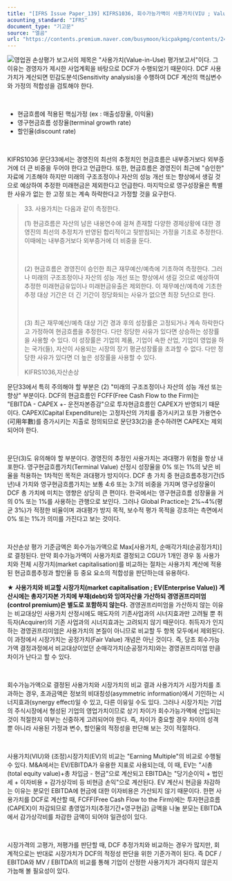 ```yaml
---
title: "[IFRS Issue Paper_139] KIFRS1036, 회수가능가액이 사용가치(VIU ; Value-in-Use)로 결정되는 경우 사용가치 적정성 Test ①"
acounting_standard: "IFRS"
document_type: "기고문"
source: "엘곰"
url: "https://contents.premium.naver.com/busymoon/kicpakpmg/contents/240624172427605hu"
---
```

![](https://n2.news.naver.com/l.gif?type=content)영업권 손상평가 보고서의 제목은 "사용가치(Value-in-Use) 평가보고서"이다. 그 이유는 경영자가 제시한 사업계획을 바탕으로 DCF가 수행되었기 때문이다. DCF 사용가치가 계산되면 민감도분석(Sensitivity analysis)을 수행하여 DCF 계산의 핵심변수와 가정의 적합성을 검토해야 한다.

​

- 현금흐름에 적용된 핵심가정 (ex : 매출성장율, 이익율)
- 영구현금흐름 성장율(terminal growth rate)
- 할인율(discount rate)

​

KIFRS1036 문단33에서는 경영진의 최선의 추정치인 현금흐름은 내부증거보다 외부증거에 더 큰 비중을 두어야 한다고 언급한다. 또한, 현금흐름은 경영진이 최근에 "승인한" 자료에 기초해야 하지만 미래의 구조조정이나 자산의 성능 개선 또는 향상에서 생길 것으로 예상하여 추정한 미래현금은 제외한다고 언급한다. 마지막으로 영구성장율은 특별한 사유가 없는 한 고정 또는 계속 하락한다고 가정할 것을 요구한다.

> 33\. 사용가치는 다음과 같이 측정한다.
> 
> (1) 현금흐름은 자산의 남은 내용연수에 걸쳐 존재할 다양한 경제상황에 대한 경영진의 최선의 추정치가 반영된 합리적이고 뒷받침되는 가정을 기초로 추정한다. 이때에는 내부증거보다 외부증거에 더 비중을 둔다.
> 
> ​
> 
> (2) 현금흐름은 경영진이 승인한 최근 재무예산/예측에 기초하여 측정한다. 그러나 미래의 구조조정이나 자산의 성능 개선 또는 향상에서 생길 것으로 예상하여 추정한 미래현금유입이나 미래현금유출은 제외한다. 이 재무예산/예측에 기초한 추정 대상 기간은 더 긴 기간이 정당화되는 사유가 없으면 최장 5년으로 한다.
> 
> ​
> 
> (3) 최근 재무예산/예측 대상 기간 경과 후의 성장률은 고정되거나 계속 하락한다고 가정하여 현금흐름을 추정한다. 다만 정당한 사유가 있다면 상승하는 성장률을 사용할 수 있다. 이 성장률은 기업의 제품, 기업이 속한 산업, 기업이 영업을 하는 국가(들), 자산이 사용되는 시장의 장기 평균성장률을 초과할 수 없다. 다만 정당한 사유가 있다면 더 높은 성장률을 사용할 수 있다.
> 
> KIFRS1036,자산손상

문단33에서 특히 주의해야 할 부분은 (2) "미래의 구조조정이나 자산의 성능 개선 또는 향상" 부분이다. DCF의 현금흐름인 FCFF(Free Cash Flow to the Firm)는 "EBITDA - CAPEX +- 운전자본증감"으로 투자현금흐름인 CAPEX가 반영되기 때문이다. CAPEX(Capital Expenditure)는 고정자산의 가치를 증가시키고 또한 가용연수(可用年數)를 증가시키는 지출로 정의되므로 문단33(2)을 준수하려면 CAPEX는 제외되어야 한다.

​

문단(3)도 유의해야 할 부분이다. 경영진의 추정인 사용가치는 과대평가 위험을 항상 내포한다. 영구현금흐름가치(Terminal Value) 산정시 성장율을 0% 또는 1%의 낮은 비율을 적용하는 1차적인 목적은 과대평가 방지이다. DCF 총 가치 중 현금흐름추정기간(5년)내 가치와 영구현금흐름가치는 보통 4:6 또는 3:7의 비중을 가지며 영구성장율이 DCF 총 가치에 미치는 영향은 상당히 큰 편이다. 한국에서는 영구현금흐름 성장율을 거의 0% 또는 1%를 사용하는 관행으로 보인다. 그러나 Global Practice는 2%~4%(평균 3%)가 적정한 비율이며 과대평가 방지 목적, 보수적 평가 목적을 강조하는 측면에서 0% 또는 1%가 의미를 가진다고 보는 것이다.

​

자산손상 평가 기준금액은 회수가능가액으로 Max\[사용가치, 순매각가치(순공정가치)\]로 결정된다. 만약 회수가능가액이 사용가치로 결정되고 CGU가 1개인 경우 동 사용가치와 전체 시장가치(market capitalisation)를 비교하는 절차는 사용가치 계산에 적용된 현금흐름추정과 할인율 등 중요 요소의 적합성을 판단하는데 유용하다.

★ **사용가치와 비교할 시장가치(market capitalisation ; EV(Enterprise Value)) 계산시에는 총자기자본 가치에 부채(debt)와 잉여자산을 가산하되 경영권프리미엄(control premium)은 별도로 포함하지 않는다.** 경영권프리미엄을 가산하지 않는 이유는 비교대상인 사용가치 산정시에도 매도자의 기존사업과의 시너지효과만 고려될 뿐 취득자(Acquirer)의 기존 사업과의 시너지효과는 고려되지 않기 때문이다. 취득자가 인지하는 경영권프리미엄은 사용가치의 본질이 아니므로 비교할 두 항목 모두에서 제외된다. 이 과정에서 시장가치는 공정가치(Fair Value) 개념은 아닌 것이다. 즉, 당초 회수가능가액 결정과정에서 비교대상이었던 순매각가치(순공정가치)와는 경영권프리미엄 만큼 차이가 난다고 할 수 있다.

​

회수가능가액으로 결정된 사용가치와 시장가치의 비교 결과 사용가치가 시장가치를 초과하는 경우, 초과금액은 정보의 비대칭성(asymmetric information)에서 기인하는 시너지효과(synergy effect)일 수 있고, 다른 이유일 수도 있다. 그러나 시장가치는 기업의 주식시장에서 형성된 기업의 영업가치이므로 상기 차이가 회수가능가액에 산입되는 것이 적절한지 여부는 신중하게 고려되어야 한다. 즉, 차이가 중요할 경우 차이의 성격 뿐 아니라 사용된 가정과 변수, 할인율의 적정성을 판단해 보는 것이 적절하다.

​

사용가치(VIU)와 (조정)시장가치(EV)의 비교는 "Earning Multiple"의 비교로 수행될 수 있다. M&A에서는 EV/EBITDA가 유용한 지표로 사용되는데, 이 때, EV는 "시총(total equity value)+총 차입금 - 현금"으로 계산되고 EBITDA는 "당기순이익 + 법인세 + 이자비용 + 감가상각비 등 비현금 손익"으로 계산된다. EV 계산시 현금을 차감하는 이유는 분모인 EBITDA에 현금에 대한 이자비용은 가산되지 않기 때문이다. 한편 사용가치를 DCF로 계산할 때, FCFF(Free Cash Flow to the Firm)에는 투자현금흐름(CAPEX)이 차감되므로 총영업가치(추정기간+영구현금) 금액을 나눌 분모는 EBITDA에서 감가상각비를 차감한 금액이 되어야 일관성이 있다.

​

시장가격의 고평가, 저평가를 판단할 때, DCF 추정가치와 비교하는 경우가 많지만, 회계적으로는 반대로 시장가치가 DCF의 적정성 판단을 위한 기준가격이 된다. 즉 DCF / EBITDA와 MV / EBITDA의 비교를 통해 기업이 산정한 사용가치가 과다하지 않은지 가늠해 볼 필요성이 있다.